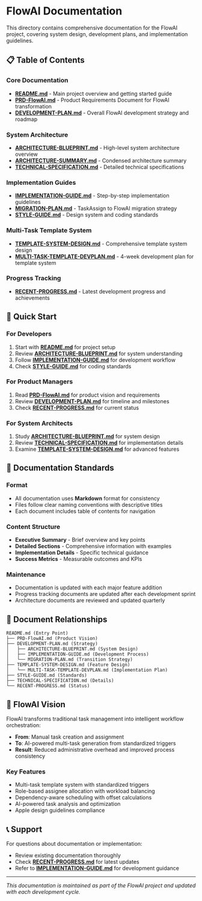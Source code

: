 # FlowAI Documentation

This directory contains comprehensive documentation for the FlowAI project, covering system design, development plans, and implementation guidelines.

## 📋 Table of Contents

### Core Documentation
- **[README.md](../README.md)** - Main project overview and getting started guide
- **[PRD-FlowAI.md](PRD-FlowAI.md)** - Product Requirements Document for FlowAI transformation
- **[DEVELOPMENT-PLAN.md](DEVELOPMENT-PLAN.md)** - Overall FlowAI development strategy and roadmap

### System Architecture
- **[ARCHITECTURE-BLUEPRINT.md](ARCHITECTURE-BLUEPRINT.md)** - High-level system architecture overview
- **[ARCHITECTURE-SUMMARY.md](ARCHITECTURE-SUMMARY.md)** - Condensed architecture summary
- **[TECHNICAL-SPECIFICATION.md](TECHNICAL-SPECIFICATION.md)** - Detailed technical specifications

### Implementation Guides
- **[IMPLEMENTATION-GUIDE.md](IMPLEMENTATION-GUIDE.md)** - Step-by-step implementation guidelines
- **[MIGRATION-PLAN.md](MIGRATION-PLAN.md)** - TaskAssign to FlowAI migration strategy
- **[STYLE-GUIDE.md](STYLE-GUIDE.md)** - Design system and coding standards

### Multi-Task Template System
- **[TEMPLATE-SYSTEM-DESIGN.md](TEMPLATE-SYSTEM-DESIGN.md)** - Comprehensive template system design
- **[MULTI-TASK-TEMPLATE-DEVPLAN.md](MULTI-TASK-TEMPLATE-DEVPLAN.md)** - 4-week development plan for template system

### Progress Tracking
- **[RECENT-PROGRESS.md](RECENT-PROGRESS.md)** - Latest development progress and achievements

## 🎯 Quick Start

### For Developers
1. Start with **[README.md](../README.md)** for project setup
2. Review **[ARCHITECTURE-BLUEPRINT.md](ARCHITECTURE-BLUEPRINT.md)** for system understanding
3. Follow **[IMPLEMENTATION-GUIDE.md](IMPLEMENTATION-GUIDE.md)** for development workflow
4. Check **[STYLE-GUIDE.md](STYLE-GUIDE.md)** for coding standards

### For Product Managers
1. Read **[PRD-FlowAI.md](PRD-FlowAI.md)** for product vision and requirements
2. Review **[DEVELOPMENT-PLAN.md](DEVELOPMENT-PLAN.md)** for timeline and milestones
3. Check **[RECENT-PROGRESS.md](RECENT-PROGRESS.md)** for current status

### For System Architects
1. Study **[ARCHITECTURE-BLUEPRINT.md](ARCHITECTURE-BLUEPRINT.md)** for system design
2. Review **[TECHNICAL-SPECIFICATION.md](TECHNICAL-SPECIFICATION.md)** for implementation details
3. Examine **[TEMPLATE-SYSTEM-DESIGN.md](TEMPLATE-SYSTEM-DESIGN.md)** for advanced features

## 📖 Documentation Standards

### Format
- All documentation uses **Markdown** format for consistency
- Files follow clear naming conventions with descriptive titles
- Each document includes table of contents for navigation

### Content Structure
- **Executive Summary** - Brief overview and key points
- **Detailed Sections** - Comprehensive information with examples
- **Implementation Details** - Specific technical guidance
- **Success Metrics** - Measurable outcomes and KPIs

### Maintenance
- Documentation is updated with each major feature addition
- Progress tracking documents are updated after each development sprint
- Architecture documents are reviewed and updated quarterly

## 🔄 Document Relationships

```
README.md (Entry Point)
├── PRD-FlowAI.md (Product Vision)
├── DEVELOPMENT-PLAN.md (Strategy)
│   ├── ARCHITECTURE-BLUEPRINT.md (System Design)
│   ├── IMPLEMENTATION-GUIDE.md (Development Process)
│   └── MIGRATION-PLAN.md (Transition Strategy)
├── TEMPLATE-SYSTEM-DESIGN.md (Feature Design)
│   └── MULTI-TASK-TEMPLATE-DEVPLAN.md (Implementation Plan)
├── STYLE-GUIDE.md (Standards)
├── TECHNICAL-SPECIFICATION.md (Details)
└── RECENT-PROGRESS.md (Status)
```

## 🎨 FlowAI Vision

FlowAI transforms traditional task management into intelligent workflow orchestration:

- **From**: Manual task creation and assignment
- **To**: AI-powered multi-task generation from standardized triggers
- **Result**: Reduced administrative overhead and improved process consistency

### Key Features
- Multi-task template system with standardized triggers
- Role-based assignee allocation with workload balancing
- Dependency-aware scheduling with offset calculations
- AI-powered task analysis and optimization
- Apple design guidelines compliance

## 📞 Support

For questions about documentation or implementation:
- Review existing documentation thoroughly
- Check **[RECENT-PROGRESS.md](RECENT-PROGRESS.md)** for latest updates
- Refer to **[IMPLEMENTATION-GUIDE.md](IMPLEMENTATION-GUIDE.md)** for development guidance

---

*This documentation is maintained as part of the FlowAI project and updated with each development cycle.*